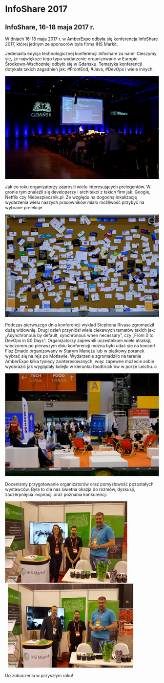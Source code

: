 # InfoShare 2017
## InfoShare, 16-18 maja 2017 r.

W dniach 16-18 maja 2017 r. w AmberExpo odbyła się konferencja InfoShare 2017, której jednym ze sponsorów była firma IHS Markit.

Jedenasta edycja technologicznej konferencji Infoshare za nami! Cieszymy się, że największe tego typu wydarzenie organizowane w Europie Środkowo-Wschodniej odbyło się w Gdańsku. Tematyka konferencji dotykała takich zagadnień jak: #FrontEnd, #Java, #DevOps i wiele innych.
<p class="text-center">
    <img src="images/aktualnosci/2017_InfoShare/DSCF4698-1500x1000.jpeg" class="img-responsive" alt="2017 InfoShare">
</p>
Jak co roku organizatorzy zaprosili wielu interesujących prelegentów. W gronie tym znaleźli się developerzy i architekci z takich firm jak: Google, Netflix czy Niebezpiecznik.pl. Ze względu na dogodną lokalizację wydarzenia wielu naszych pracowników miało możliwość przybyć na wybrane prelekcje.
<p class="text-center">
    <img src="images/aktualnosci/2017_InfoShare/DSCF4682-1500x1000.jpeg" class="img-responsive" alt="2017 InfoShare">
</p>
Podczas pierwszego dnia konferencji wykład Stephena Rivasa zgromadził dużą widownię. Drugi dzień przyniósł wiele ciekawych tematów takich jak: „Asynchronous by default, synchronous when necessary”, czy „From 0 to DevOps in 80 Days”. Organizatorzy zapewnili uczestnikom wiele atrakcji, wieczorem po pierwszym dniu konferencji można było udać się na koncert Fisz Emade organizowany w Starym Maneżu lub w piątkowy poranek wybrać się na rejs po Motławie. Wydarzenie zgromadziło na terenie AmberExpo kilka tysięcy zainteresowanych, więc zapewne możecie sobie wyobrazić jak wyglądały kolejki w kierunku foodtruck'ów w porze lunchu.☺
<p class="text-center">
    <img src="images/aktualnosci/2017_InfoShare/DSCF4710-1500x1000.jpeg" class="img-responsive" alt="2017 InfoShare">
</p>
Doceniamy przygotowanie organizatorów oraz pomysłowość pozostałych wystawców. Była to dla nas świetna okazja do rozmów, dyskusji, zaczerpnięcia inspiracji oraz poznania konkurencji.
<p class="text-center">
    <img src="images/aktualnosci/2017_InfoShare/InfoShare-04.jpeg" class="img-responsive" style="width: 400px; display: inline-block;" alt="2017 InfoShare">
    <img src="images/aktualnosci/2017_InfoShare/InfoShare-05.jpeg" class="img-responsive" style="width: 410px; padding-left: 10px; display: inline-block;" alt="2017 InfoShare">
</p>
Do zobaczenia w przyszłym roku!